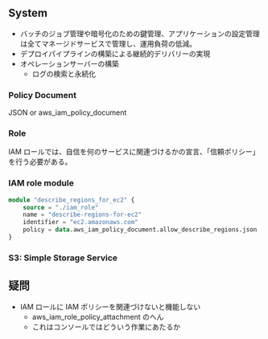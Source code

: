 ## System

- バッチのジョブ管理や暗号化のための鍵管理、アプリケーションの設定管理は全てマネージドサービスで管理し、運用負荷の低減。
- デプロイパイプラインの構築による継続的デリバリーの実現
- オペレーションサーバーの構築
    - ログの検索と永続化

### Policy Document
JSON or aws_iam_policy_document

### Role
IAM ロールでは、自信を何のサービスに関連づけるかの宣言、「信頼ポリシー」を行う必要がある。


### IAM role module
``` terraform
module "describe_regions_for_ec2" {
    source = "./iam_role"
    name = "describe-regions-for-ec2"
    identifier = "ec2.amazonaws.com"
    policy = data.aws_iam_policy_document.allow_describe_regions.json
}
```

### S3: Simple Storage Service






## 疑問
- IAM ロールに IAM ポリシーを関連づけないと機能しない
    - aws_iam_role_policy_attachment のへん
    - これはコンソールではどういう作業にあたるか

